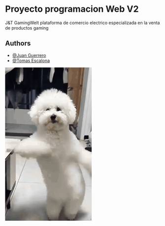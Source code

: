 # Proyecto programacion Web V2

J&T GamingWelt plataforma de comercio electrico especializada en la venta de productos gaming


## Authors

- [@Juan Guerrero](https://www.github.com/BooZhark)
- [@Tomas Escalona](https://www.github.com/Apolo13241)

![S](img/dancing-dog.gif)


